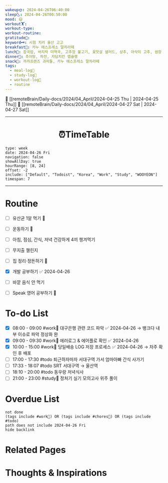 ```yaml
---
wakeup🌞: 2024-04-26T06:40:00
sleep🌜: 2024-04-26T00:50:00
mood: 😄
workout🏋️: 
workout-type: 
workout-routine: 
gratitude🙏: 
keyword🗝️: 시험 치러 울산 고고
breakfast🍳: 카누 에스프레소 말차라떼
lunch🍚: 잡곡밥, 바지락 미역국, 고추장 불고기, 꽃맛살 샐러드, 상추, 아삭이 고추, 쌈장
dinner🥗: 추어탕, 파전, 자담치킨 맵슐랭
snack🍬: 까까프렌즈 과자들, 카누 에스프레소 말차라떼
tags:
  - meal-log📝
  - study-log📓
  - workout-log💪
  - routine
---
```


🔺 [[remoteBrain/Daily-docs/2024/04_April/2024-04-25 Thu | 2024-04-25 Thu]]
🔻 [[remoteBrain/Daily-docs/2024/04_April/2024-04-27 Sat | 2024-04-27 Sat]]
___
<h1> <center>⏰TimeTable </center> </h1>

```gEvent
type: week
date: 2024-04-26 Fri
navigation: false
showAllDay: true
hourRange: [8, 24]
offset: -2
include: ["Default", "Todoist", "Korea", "Work", "Study", "WOOYEON"]
timespan: 7
```

--- 


# Routine 

- [ ] 유산균 1알 먹기 🔼 
- [ ] 운동하기 🔼
- [ ] 아침, 점심, 간식, 저녁 건강하게 4끼 챙겨먹기
- [ ] 무지출 챌린지 
- [ ] 집 정리·정돈하기 🔼
- [x] 개발 공부하기 ✅ 2024-04-26
- [ ] 바깥 음식 안 먹기 
- [ ] Speak 영어 공부하기 🔼 


# To-do List

- [x] 08:00 - 09:00 #work💼 대구은행 관련 코드 파악 ✅ 2024-04-26
	→ 뱅크다 내부 이슈로 파악 정상화 완
- [x] 09:00 - 09:30 #work💼 에러로그 & 에어플로 확인 ✅ 2024-04-26
- [x] 10:00 - 15:00 #work💼 당일배송 LOG 저장 프로세스 ✅ 2024-04-26
	→ 차주 확인 후 배포
- [ ] 17:00 - 17:30 #todo 퇴근하자마자 서대구역 가서 엄마아빠 간식 사가기
- [ ] 17:33 - 18:07 #todo SRT 서대구역 → 울산역
- [ ] 18:10 - 20:00 #todo 동우랑 저녁식사
- [ ] 21:00 - 23:00 #study📓 정처기 실기 모의고사 위주 풀이

# Overdue List
```tasks
not done
(tags include #work💼) OR (tags include #chores🧺) OR (tags include #todo)
path does not include 2024-04-26 Fri
hide backlink
```

# Related Pages



# Thoughts & Inspirations

